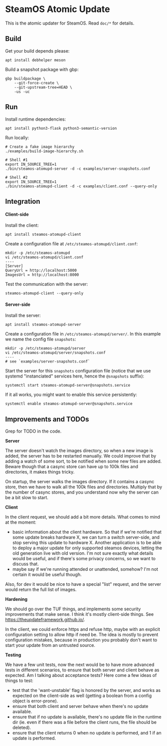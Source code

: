 SteamOS Atomic Update
=====================

This is the atomic updater for SteamOS. Read `doc/*` for details.



Build
-----

Get your build depends please:

    apt install debhelper meson

Build a snapshot package with gbp:

    gbp buildpackage \
        --git-force-create \
        --git-upstream-tree=HEAD \
        -us -uc



Run
---

Install runtime dependencies:

    apt install python3-flask python3-semantic-version

Run locally:

    # Create a fake image hierarchy
    ./examples/build-image-hierarchy.sh

    # Shell #1
    export IN_SOURCE_TREE=1
    ./bin/steamos-atomupd-server -d -c examples/server-snapshots.conf

    # Shell #2
    export IN_SOURCE_TREE=1
    ./bin/steamos-atomupd-client -d -c examples/client.conf --query-only



Integration
-----------

#### Client-side

Install the client:

    apt install steamos-atomupd-client

Create a configuration file at `/etc/steamos-atomupd/client.conf`:

    mkdir -p /etc/steamos-atomupd
    vi /etc/steamos-atomupd/client.conf
    ----
    [Server]
    QueryUrl = http://localhost:5000
    ImagesUrl = http://localhost:8000

Test the communication with the server:

    steamos-atomupd-client --query-only

#### Server-side

Install the server:

    apt install steamos-atomupd-server

Create a configuration file in `/etc/steamos-atomupd/server/`. In this example
we name the config file `snapshots`:

    mkdir -p /etc/steamos-atomupd/server
    vi /etc/steamos-atomupd/server/snapshots.conf
    ----
    # see `examples/server-snapshots.conf`

Start the server for this `snapshots` configuration file (notice that we use
systemd "instanciated" services here, hence the `@snapshots` suffix):

    systemctl start steamos-atomupd-server@snapshots.service

If it all works, you might want to enable this service persistently:

    systemctl enable steamos-atomupd-server@snapshots.service



Improvements and TODOs
----------------------

Grep for TODO in the code.

**Server**

The server doesn't watch the images directory, so when a new image is added, the
server has to be restarted manually. We could improve that by adding a watch of
some sort, to be notified when some new files are added. Beware though that a
casync store can have up to 100k files and directories, it makes things tricky.

On startup, the server walks the images directory. If it contains a casync
store, then we have to walk all the 100k files and directories. Multiply that
by the number of casync stores, and you understand now why the server can be a
bit slow to start.

**Client**

In the client request, we should add a bit more details. What comes to mind at
the moment:
- basic information about the client hardware. So that if we're notified that
  some update breaks hardware X, we can turn a switch server-side, and stop
  serving this update to hardware X. Another application is to be able to
  deploy a major update for only supported steamos devices, letting the old
  generation live with old version. I'm not sure exactly what details would
  be useful, and if there's some privacy concerns, so we want to discuss that.
- maybe say if we're running attended or unattended, somehow? I'm not certain
  it would be useful though.

Also, for dev it would be nice to have a special "list" request, and the server
would return the full list of images.

**Hardening**

We should go over the TUF things, and implements some security improvements
that make sense. I think it's mostly client-side things. See
<https://theupdateframework.github.io/>.

In the client, we could enforce https and refuse http, maybe with an explicit
configuration setting to allow http if need be. The idea is mostly to prevent
configuration mistakes, because in production you probably don't want to start
your update from an untrusted source.

**Testing**

We have a few unit tests, now the next would be to have more advanced tests in
different scenarios, to ensure that both server and client behave as expected.
Am I talking about acceptance tests? Here come a few ideas of things to test:
- test that the 'want-unstable' flag is honored by the server, and works as
  expected on the client-side as well (getting a boolean from a config object
  is error-prone).
- ensure that both client and server behave when there's no update available.
- ensure that if no update is available, there's no update file in the runtime
  dir (ie. even if there was a file before the client runs, the file should be
  deleted).
- ensure that the client returns 0 when no update is performed, and 1 if an
  update is performed.
